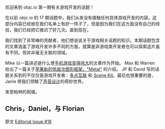 欢迎来到 objc.io 第一期有关游戏开发的话题！  

在以前 objc.io 的 17 期话题中，我们从来没有接触任何具体游戏开发的内容。这部分内容已经放在我们名单上有好一阵子了，但是因为我们在这方面没有自己的经验，我们已经把它推迟了好几次。直到现在。  

我们找到了非常棒的贡献者，他们想说说关于游戏相关话题的知识。本期话题包含的文章涵盖了游戏开发许多不同的方面，就算是非游戏类开发者也可以探索这片虽有不同，但并非毫无关联的领域。

Mike 以一篇讲述是什么使[手机游戏变得伟大](http://objccn.io/issue-18-1)的文章作为开始。 Max 和 Warren 给出了一篇关于[苹果新的低层次图形框架，"Metal"](http://objccn.io/issue-18-2) 的介绍。 JP 和 David 写的话题关系到的不仅仅是游戏开发者：[多点互联](http://objccn.io/issue-18-3) 和 [Scene Kit](http://objccn.io/issue-18-4)。最后也很重要的是，Janie 带我们领略了[声音设计](http://objccn.io/issue-18-5)的奇妙世界。

来至柏林的祝福，  

Chris，Daniel，与 Florian  
---

 

原文 [Editorial Issue #18](http://www.objc.io/issue-18/editorial.html)